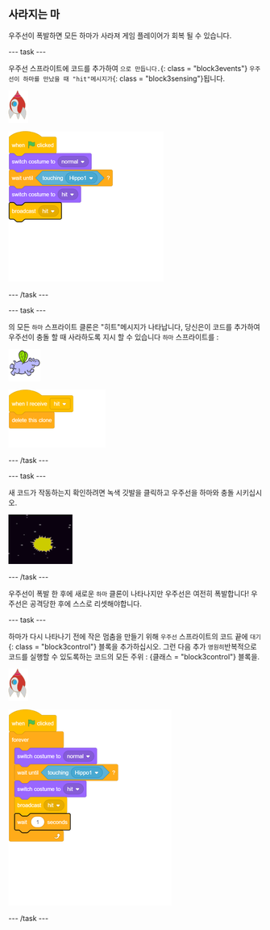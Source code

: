## 사라지는 마

우주선이 폭발하면 모든 하마가 사라져 게임 플레이어가 회복 될 수 있습니다.

\--- task \---

우주선 스프라이트에 코드를 추가하여 `으로 만듭니다.`{: class = "block3events"} `우주선이 하마를 만났을 때 "hit"메시지가`{: class = "block3sensing"}됩니다.

![로켓 스프라이트](images/rocket-sprite.png)

![블록 _1546522879_1027734](images/blocks_1546522879_1027734.png)

\--- /task \---

\--- task \---

의 모든 `하마` 스프라이트 클론은 "히트"메시지가 나타납니다, 당신은이 코드를 추가하여 우주선이 충돌 할 때 사라하도록 지시 할 수 있습니다 `하마` 스프라이트를 :

![하마 스프라이트](images/hippo-sprite.png)

![blocks_1546522880_7433825](images/blocks_1546522880_7433825.png)

\--- /task \---

\--- task \---

새 코드가 작동하는지 확인하려면 녹색 깃발을 클릭하고 우주선을 하마와 충돌 시키십시오.

![스크린샷](images/invaders-hippo-collide.png)

\--- /task \---

우주선이 폭발 한 후에 새로운 `하마` 클론이 나타나지만 우주선은 여전히 폭발합니다! 우주선은 공격당한 후에 스스로 리셋해야합니다.

\--- task \---

하마가 다시 나타나기 전에 작은 멈춤을 만들기 위해 `우주선` 스프라이트의 코드 끝에 `대기`{: class = "block3control"} 블록을 추가하십시오. 그런 다음 추가 `영원히`반복적으로 코드를 실행할 수 있도록하는 코드의 모든 주위 : {클래스 = "block3control"} 블록을.

![로켓 스프라이트](images/rocket-sprite.png)

![블록 _1546522882_3185935](images/blocks_1546522882_3185935.png)

\--- /task \---